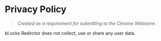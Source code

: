 # Privacy Policy

> _Created as a requirement for submitting to the Chrome Webstore._

bl.ocks Redirctor does not collect, use or share any user data.
